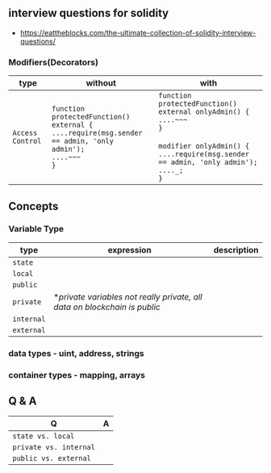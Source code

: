 ## interview questions for solidity
- https://eattheblocks.com/the-ultimate-collection-of-solidity-interview-questions/
### Modifiers(Decorators)
type|without|with
--------------------|-----------|-----
```Access Control```|```function protectedFunction() external {```<br>```....require(msg.sender == admin, 'only admin');```<br>```....~~~```<br>```}```|```function protectedFunction() external onlyAdmin() {```<br>```....~~~```<br>```}```<br><br>```modifier onlyAdmin() {```<br>```....require(msg.sender == admin, 'only admin');```<br>```...._;```<br>```}```

## Concepts
### Variable Type
type|expression|description
----|----------|------------
```state```|
```local```|
```public```|
```private```|**private variables not really private, all data on blockchain is public*
```internal```|
```external```|
### data types - uint, address, strings
### container types - mapping, arrays
## Q & A
Q|A
---|-----
```state vs. local```|
```private vs. internal```|
```public vs. external```|
